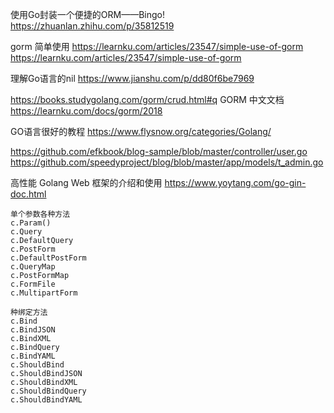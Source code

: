 使用Go封装一个便捷的ORM——Bingo!
https://zhuanlan.zhihu.com/p/35812519

gorm 简单使用
https://learnku.com/articles/23547/simple-use-of-gorm
https://learnku.com/articles/23547/simple-use-of-gorm

理解Go语言的nil
https://www.jianshu.com/p/dd80f6be7969

https://books.studygolang.com/gorm/crud.html#q
GORM 中文文档 
https://learnku.com/docs/gorm/2018

GO语言很好的教程
https://www.flysnow.org/categories/Golang/


https://github.com/efkbook/blog-sample/blob/master/controller/user.go
https://github.com/speedyproject/blog/blob/master/app/models/t_admin.go

高性能 Golang Web 框架的介绍和使用
https://www.yoytang.com/go-gin-doc.html

```
单个参数各种方法
c.Param()
c.Query
c.DefaultQuery
c.PostForm
c.DefaultPostForm
c.QueryMap
c.PostFormMap
c.FormFile
c.MultipartForm

种绑定方法
c.Bind
c.BindJSON
c.BindXML
c.BindQuery
c.BindYAML
c.ShouldBind
c.ShouldBindJSON
c.ShouldBindXML
c.ShouldBindQuery
c.ShouldBindYAML
````